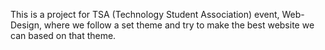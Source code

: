 This is a project for TSA (Technology Student Association) event, Web-Design, where we follow a set theme and try to make the best website we can based on that theme.
